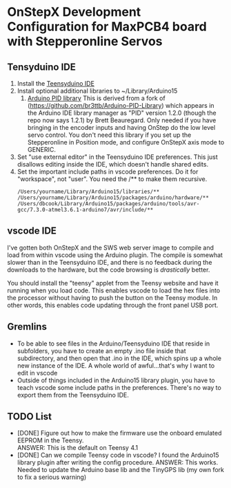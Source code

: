 # OnStepX Development Configuration for MaxPCB4 board with Stepperonline Servos

## Tensyduino IDE

1.  Install the [Teensyduino IDE](https://www.pjrc.com/teensy/td_download.html)
1.  Install optional additional libraries to ~/Library/Arduino15
    1.  [Arduino PID library](https://github.com/hjd1964/Arduino-PID-Library)
       This is derived from a fork of (https://github.com/br3ttb/Arduino-PID-Library) which appears
       in the Arduino IDE library manager as "PID" version 1.2.0 (though the repo now says 1.2.1) by Brett Beauregard.
       Only needed if you have bringing in the encoder inputs and having OnStep do the low level servo control.
       You don't need this library if you set up the Stepperonline in Position mode, and configure OnStepX axis mode to GENERIC.
1.  Set "use external editor" in the Teensyduino IDE preferences.  This just disallows editing inside the IDE, which doesn't handle
       shared edits.
1.  Set the important include paths in vscode preferences.  Do it for "workspace", not "user".  You need the /** to make them recursive.
    ```
    /Users/yourname/Library/Arduino15/libraries/**
    /Users/yourname/Library/Arduino15/packages/arduino/hardware/**
    /Users/dbcook/Library/Arduino15/packages/arduino/tools/avr-gcc/7.3.0-atmel3.6.1-arduino7/avr/include/**
    ```

## vscode IDE

I've gotten both OnStepX and the SWS web server image to compile and load from within vscode using the
Arduino plugin.  The compile is somewhat slower than in the Teensyduino IDE, and there is no feedback
during the downloads to the hardware, but the code browsing is *drastically* better.

You should install the "teensy" applet from the Teensy website and have it running when you load code.
This enables vscode to load the hex files into the processor without having to push the button on the
Teensy module.  In other words, this enables code updating through the front panel USB port.


## Gremlins

*  To be able to see files in the Arduino/Teensyduino IDE that reside in subfolders, you have to create
   an empty .ino file inside that subdirectory, and then open that .ino in the IDE, which spins up a
   whole new instance of the IDE.  A whole world of awful...that's why I want to edit in vscode
*  Outside of things included in the Arduino15 library plugin, you have to teach vscode some include
   paths in the preferences.  There's no way to export them from the Teensyduino IDE.

## TODO List

*  [DONE] Figure out how to make the firmware use the onboard emulated EEPROM in the Teensy.  
   ANSWER: This is the default on Teensy 4.1
*  [DONE] Can we compile Teensy code in vscode?  I found the Arduino15 library plugin after writing
   the config procedure.
   ANSWER: This works.  Needed to update the Arduino base lib and the TinyGPS lib (my own fork to fix a serious warning)